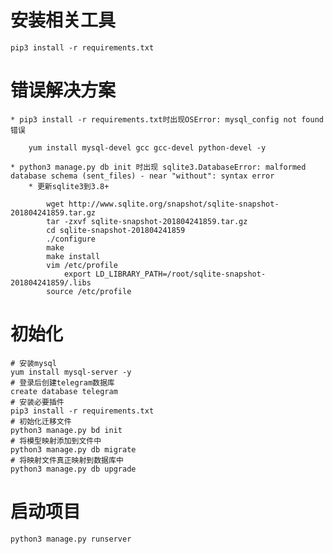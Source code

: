 # 安装相关工具
    pip3 install -r requirements.txt

# 错误解决方案
    * pip3 install -r requirements.txt时出现OSError: mysql_config not found错误

        yum install mysql-devel gcc gcc-devel python-devel -y

    * python3 manage.py db init 时出现 sqlite3.DatabaseError: malformed database schema (sent_files) - near "without": syntax error
        * 更新sqlite3到3.8+

            wget http://www.sqlite.org/snapshot/sqlite-snapshot-201804241859.tar.gz
            tar -zxvf sqlite-snapshot-201804241859.tar.gz
            cd sqlite-snapshot-201804241859
            ./configure
            make
            make install
            vim /etc/profile
                export LD_LIBRARY_PATH=/root/sqlite-snapshot-201804241859/.libs
            source /etc/profile

# 初始化

    # 安装mysql
    yum install mysql-server -y
    # 登录后创建telegram数据库
    create database telegram
    # 安装必要插件
    pip3 install -r requirements.txt
    # 初始化迁移文件
    python3 manage.py bd init
    # 将模型映射添加到文件中
    python3 manage.py db migrate
    # 将映射文件真正映射到数据库中
    python3 manage.py db upgrade

# 启动项目

    python3 manage.py runserver



